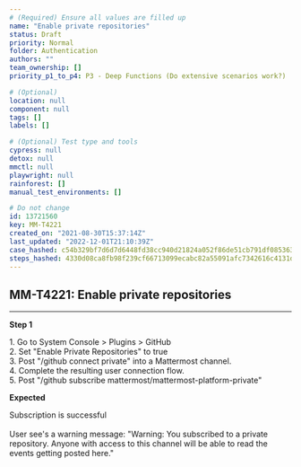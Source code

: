 ```yaml
---
# (Required) Ensure all values are filled up
name: "Enable private repositories"
status: Draft
priority: Normal
folder: Authentication
authors: ""
team_ownership: []
priority_p1_to_p4: P3 - Deep Functions (Do extensive scenarios work?)

# (Optional)
location: null
component: null
tags: []
labels: []

# (Optional) Test type and tools
cypress: null
detox: null
mmctl: null
playwright: null
rainforest: []
manual_test_environments: []

# Do not change
id: 13721560
key: MM-T4221
created_on: "2021-08-30T15:37:14Z"
last_updated: "2022-12-01T21:10:39Z"
case_hashed: c54b329bf7d6d7d6448fd38cc940d21824a052f86de51cb791df08536330a971bf222964643d65d4bc4fd3f9938838d3
steps_hashed: 4330d08ca8fb98f239cf66713099ecabc82a55091afc7342616c4131d96c7bb23a189ba0bb6e21085793ef6783c5d7b3
---
```


<!-- (Auto-generated) Based on frontmatter's "key" and "name" -->

## MM-T4221: Enable private repositories

---

**Step 1**

1\. Go to System Console > Plugins > GitHub\
2\. Set "Enable Private Repositories" to true\
3\. Post "/github connect private" into a Mattermost channel.\
4\. Complete the resulting user connection flow.\
5\. Post "/github subscribe mattermost/mattermost-platform-private"

**Expected**

Subscription is successful\
\
User see's a warning message: "Warning: You subscribed to a private repository. Anyone with access to this channel will be able to read the events getting posted here."
